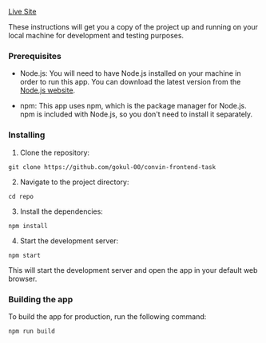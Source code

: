 [Live Site](https://fastidious-lokum-543f19.netlify.app/)

These instructions will get you a copy of the project up and running on your local machine for development and testing purposes.

### Prerequisites

- Node.js: You will need to have Node.js installed on your machine in order to run this app. You can download the latest version from the [Node.js website](https://nodejs.org/).

- npm: This app uses npm, which is the package manager for Node.js. npm is included with Node.js, so you don't need to install it separately.

### Installing

1. Clone the repository:

```
git clone https://github.com/gokul-00/convin-frontend-task
```

2. Navigate to the project directory:

```
cd repo
```

3. Install the dependencies:

```
npm install
```

4. Start the development server:

```
npm start
```

This will start the development server and open the app in your default web browser.

### Building the app

To build the app for production, run the following command:

```
npm run build
```